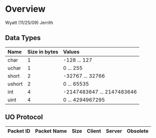 # Overview #

Wyatt (11/25/09)
Jerrith

## Data Types ##

| **Name** | **Size in bytes** | **Values** |
|:---------|:------------------|:-----------|
| char     | 1                 | -128 ... 127 |
| uchar    | 1                 | 0 ... 255  |
| short    | 2                 | -32767 ... 32766 |
| ushort   | 2                 | 0 ... 65535 |
| int      | 4                 | -2147483647 ... 2147483646 |
| uint     | 4                 | 0 ... 4294967295 |

## UO Protocol ##
| **Packet ID** | **Packet Name** | **Size** | **Client** | **Server** | **Obsolete** |
|:--------------|:----------------|:---------|:-----------|:-----------|:-------------|